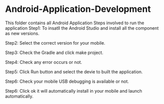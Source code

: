 # Android-Application-Development
This folder contains all Android Application
Steps involved to run the application 
Step1: To insatll the Android Studio and install all the component as new versions. 

Step2: Select the correct version for your mobile. 

Step3: Check the Gradle and click make project.

Step4: Check any error occurs or not.

Step5: Click Run button and select the devie to built the application.

Step6: Check your mobile USB debugging is available or not.

Step6: Click ok it will automatically install in your mobile and launch automatically. 
